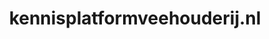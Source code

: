 ---
layout: post
title:  "kennisplatformveehouderij.nl"
internal_url:  "/dutchgov/kennisplatformveehouderij.nl.html"
subdomains_count: 2
all_subdomains_count: 3
urls_count: 2
ssl_rank: 0
http_rank: 65
url_link: /data/kennisplatformveehouderij.nl/urls.txt
all_subdomains_link: /data/kennisplatformveehouderij.nl/all_subdomains.txt
subdomains_link: /data/kennisplatformveehouderij.nl/subdomains.txt
categories: dutchgov
---